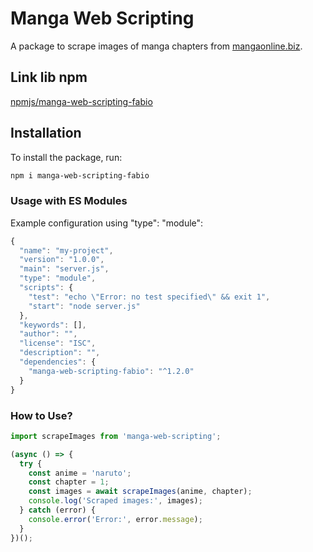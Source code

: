 # Manga Web Scripting

A package to scrape images of manga chapters from [mangaonline.biz](https://mangaonline.biz).

## Link lib npm
[npmjs/manga-web-scripting-fabio](https://www.npmjs.com/package/manga-web-scripting-fabio)

## Installation

To install the package, run:

```bash
npm i manga-web-scripting-fabio
```

### Usage with ES Modules
Example configuration using "type": "module":
```js
{
  "name": "my-project",
  "version": "1.0.0",
  "main": "server.js",
  "type": "module",
  "scripts": {
    "test": "echo \"Error: no test specified\" && exit 1",
    "start": "node server.js"
  },
  "keywords": [],
  "author": "",
  "license": "ISC",
  "description": "",
  "dependencies": {
    "manga-web-scripting-fabio": "^1.2.0"
  }
}
```

### How to Use?
``` js
import scrapeImages from 'manga-web-scripting';

(async () => {
  try {
    const anime = 'naruto';
    const chapter = 1;
    const images = await scrapeImages(anime, chapter);
    console.log('Scraped images:', images);
  } catch (error) {
    console.error('Error:', error.message);
  }
})();
```